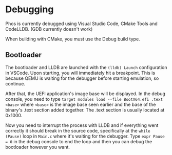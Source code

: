 # Debugging

Phos is currently debugged using Visual Studio Code, CMake Tools and CodeLLDB. (GDB currently doesn't work)

When building with CMake, you must use the Debug build type.

## Bootloader

The bootloader and LLDB are launched with the `(lldb) Launch` configuration in VSCode. Upon starting, you will immediately hit a breakpoint. This is because QEMU is waiting for the debugger before starting emulation, so continue.

After that, the UEFI application's image base will be displayed. In the debug console, you need to type `target modules load --file BootX64.efi .text <base>` where `<base>` is the image base seen earlier and the base of the binary's .text section added together. The .text section is usually located at 0x1000.

Now you need to interrupt the process with LLDB and if everything went correctly it should break in the source code, specifically at the `while (Pause)` loop in `Main.c` where it's waiting for the debugger. Type `expr Pause = 0` in the debug console to end the loop and then you can debug the bootloader however you want.
